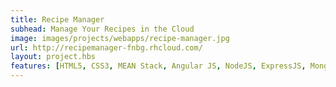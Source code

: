 ```yaml
---
title: Recipe Manager
subhead: Manage Your Recipes in the Cloud
image: images/projects/webapps/recipe-manager.jpg
url: http://recipemanager-fnbg.rhcloud.com/
layout: project.hbs
features: [HTML5, CSS3, MEAN Stack, Angular JS, NodeJS, ExpressJS, MongoDB]
---
```

